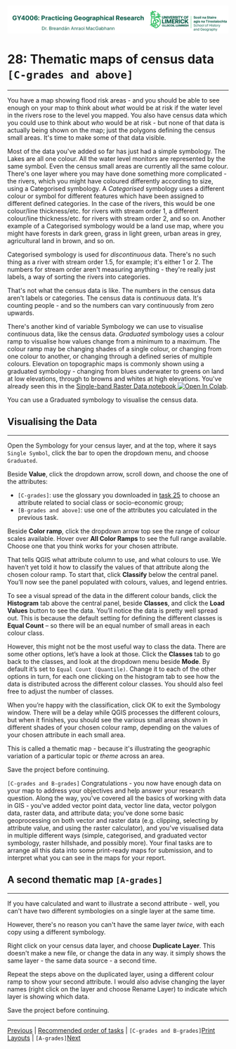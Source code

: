 ![UL Geography logo](../assets/images/GY4006_logo.png)

# 28: Thematic maps of census data ```[C-grades and above]```
___
You have a map showing flood risk areas - and you should be able to see enough on your map to think about *what* would be at risk if the water level in the rivers rose to the level you mapped. You also have census data which you could use to think about *who* would be at risk - but none of that data is actually being shown on the map; just the polygons defining the census small areas. It's time to make some of that data visible.

Most of the data you've added so far has just had a simple symbology. The Lakes are all one colour. All the water level monitors are represented by the same symbol. Even the census small areas are currently all the same colour. There's one layer where you may have done something more complicated - the rivers, which you might have coloured differently according to size, using a Categorised symbology. A *Categorised* symbology uses a different colour or symbol for different features which have been assigned to different defined categories. In the case of the rivers, this would be one colour/line thickness/etc. for rivers with stream order 1, a different colour/line thickness/etc. for rivers with stream order 2, and so on. Another example of a Categorised symbology would be a land use map, where you might have forests in dark green, grass in light green, urban areas in grey, agricultural land in brown, and so on.

Categorised symbology is used for *discontinuous* data. There's no such thing as a river with stream order 1.5, for example; it's either 1 or 2. The numbers for stream order aren't measuring anything - they're really just labels, a way of sorting the rivers into categories. 

That's not what the census data is like. The numbers in the census data aren't labels or categories. The census data is *continuous* data. It's counting people - and so the numbers can vary continuously from zero upwards.  

There's another kind of variable Symbology we can use to visualise continuous data, like the census data. *Graduated* symbology uses a colour ramp to visualise how values change from a minimum to a maximum. The colour ramp may be changing shades of a single colour, or changing from one colour to another, or changing through a defined series of multiple colours. Elevation on topographic maps is commonly shown using a graduated symbology - changing from blues underwater to greens on land at low elevations, through to browns and whites at high elevations. You've already seen this in the <a href="https://colab.research.google.com/github/bamacgabhann/GY4006/blob/main/gy4006/GY4006_9_Single-band_Raster_Data.ipynb" target="_blank">Single-band Raster Data notebook <img src="https://colab.research.google.com/assets/colab-badge.svg" alt="Open In Colab"/></a>.

You can use a Graduated symbology to visualise the census data.


## Visualising the Data
___
Open the Symbology for your census layer, and at the top, where it says ```Single Symbol```, click the bar to open the dropdown menu, and choose ```Graduated```.

Beside **Value**, click the dropdown arrow, scroll down, and choose the one of the attributes:

- ```[C-grades]```: use the glossary you downloaded in [task 25](25_census_data.md) to choose an attribute related to social class or socio-economic group;
- ```[B-grades and above]```: use one of the attributes you calculated in the previous task.

Beside **Color ramp**, click the dropdown arrow top see the range of colour scales available. Hover over **All Color Ramps** to see the full range available. Choose one that you think works for your chosen attribute. 

That tells QGIS what attribute column to use, and what colours to use. We haven’t yet told it how to classify the values of that attribute along the chosen colour ramp. To start that, click **Classify** below the central panel. You’ll now see the panel populated with colours, values, and legend entries.

To see a visual spread of the data in the different colour bands, click the **Histogram** tab above the central panel, beside **Classes**, and click the **Load Values** button to see the data. You’ll notice the data is pretty well spread out. This is because the default setting for defining the different classes is **Equal Count** – so there will be an equal number of small areas in each colour class.

However, this might not be the most useful way to class the data. There are some other options, let’s have a look at those. Click the **Classes** tab to go back to the classes, and look at the dropdown menu beside **Mode**. By default it’s set to ```Equal Count (Quantile)```. Change it to each of the other options in turn, for each one clicking on the histogram tab to see how the data is distributed across the different colour classes. You should also feel free to adjust the number of classes.

When you’re happy with the classification, click OK to exit the Symbology window. There will be a delay while QGIS processes the different colours, but when it finishes, you should see the various small areas shown in different shades of your chosen colour ramp, depending on the values of your chosen attribute in each small area.

This is called a thematic map - because it's illustrating the geographic variation of a particular topic or *theme* across an area.

Save the project before continuing.

```[C-grades and B-grades]``` Congratulations - you now have enough data on your map to address your objectives and help answer your research question. Along the way, you've covered all the basics of working with data in GIS - you've added vector point data, vector line data, vector polygon data, raster data, and attribute data; you've done some basic geoprocessing on both vector and raster data (e.g. clipping, selecting by attribute value, and using the raster calculator), and you've visualised data in multiple different ways (simple, categorised, and graduated vector symbology, raster hillshade, and possibly more). Your final tasks are to arrange all this data into some print-ready maps for submission, and to interpret what you can see in the maps for your report.


## A second thematic map ```[A-grades]```
___
If you have calculated and want to illustrate a second attribute - well, you can't have two different symbologies on a single layer at the same time.

However, there's no reason you can't have the same layer *twice*, with each copy using a different symbology.

Right click on your census data layer, and choose **Duplicate Layer**. This doesn't make a new file, or change the data in any way. it simply shows the same layer - the same data source - a second time. 

Repeat the steps above on the duplicated layer, using a different colour ramp to show your second attribute. I would also advise changing the layer names (right click on the layer and choose Rename Layer) to indicate which layer is showing which data. 

Save the project before continuing.


___
[Previous](./27_field_calculator.md) | [Recommended order of tasks](./start.md#recommended-order-of-tasks) | ```[C-grades and B-grades]```[Print Layouts](./32_print_layouts.md) | ```[A-grades]```[Next](./29_georeferencing.md) 